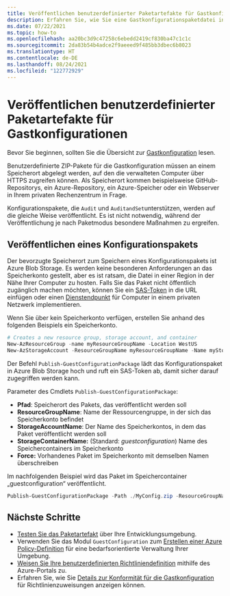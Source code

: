 ```yaml
---
title: Veröffentlichen benutzerdefinierter Paketartefakte für Gastkonfigurationen
description: Erfahren Sie, wie Sie eine Gastkonfigurationspaketdatei in Azure Blob Storage veröffentlichen und ein SAS-Token für den sicheren Zugriff abrufen.
ms.date: 07/22/2021
ms.topic: how-to
ms.openlocfilehash: aa20bc3d9c47258c6ebedd2419cf830ba47c1c1c
ms.sourcegitcommit: 2da83b54b4adce2f9aeeed9f485bb3dbec6b8023
ms.translationtype: HT
ms.contentlocale: de-DE
ms.lasthandoff: 08/24/2021
ms.locfileid: "122772929"
---
```

# <a name="how-to-publish-custom-guest-configuration-package-artifacts"></a>Veröffentlichen benutzerdefinierter Paketartefakte für Gastkonfigurationen

Bevor Sie beginnen, sollten Sie die Übersicht zur [Gastkonfiguration](../concepts/guest-configuration.md) lesen.

Benutzerdefinierte ZIP-Pakete für die Gastkonfiguration müssen an einem Speicherort abgelegt werden, auf den die verwalteten Computer über HTTPS zugreifen können. Als Speicherort kommen beispielsweise GitHub-Repositorys, ein Azure-Repository, ein Azure-Speicher oder ein Webserver in Ihrem privaten Rechenzentrum in Frage.

Konfigurationspakete, die `Audit` und `AuditandSet`unterstützen, werden auf die gleiche Weise veröffentlicht. Es ist nicht notwendig, während der Veröffentlichung je nach Paketmodus besondere Maßnahmen zu ergreifen.

## <a name="publish-a-configuration-package"></a>Veröffentlichen eines Konfigurationspakets

Der bevorzugte Speicherort zum Speichern eines Konfigurationspakets ist Azure Blob Storage.
Es werden keine besonderen Anforderungen an das Speicherkonto gestellt, aber es ist ratsam, die Datei in einer Region in der Nähe Ihrer Computer zu hosten. Falls Sie das Paket nicht öffentlich zugänglich machen möchten, können Sie ein [SAS-Token](../../../storage/common/storage-sas-overview.md) in die URL einfügen oder einen [Dienstendpunkt](../../../storage/common/storage-network-security.md#grant-access-from-a-virtual-network) für Computer in einem privaten Netzwerk implementieren.

Wenn Sie über kein Speicherkonto verfügen, erstellen Sie anhand des folgenden Beispiels ein Speicherkonto.

```powershell
# Creates a new resource group, storage account, and container
New-AzResourceGroup -name myResourceGroupName -Location WestUS
New-AzStorageAccount -ResourceGroupName myResourceGroupName -Name myStorageAccountName -SkuName 'Standard_LRS' -Location 'WestUs' | New-AzStorageContainer -Name guestconfiguration -Permission Blob
```

Der Befehl `Publish-GuestConfigurationPackage` lädt das Konfigurationspaket in Azure Blob Storage hoch und ruft ein SAS-Token ab, damit sicher darauf zugegriffen werden kann.

Parameter des Cmdlets `Publish-GuestConfigurationPackage`:

- **Pfad**: Speicherort des Pakets, das veröffentlicht werden soll
- **ResourceGroupName**: Name der Ressourcengruppe, in der sich das Speicherkonto befindet
- **StorageAccountName**: Der Name des Speicherkontos, in dem das Paket veröffentlicht werden soll
- **StorageContainerName:** (Standard: _guestconfiguration_) Name des Speichercontainers im Speicherkonto
- **Force:** Vorhandenes Paket im Speicherkonto mit demselben Namen überschreiben

Im nachfolgenden Beispiel wird das Paket im Speichercontainer „guestconfiguration“ veröffentlicht.

```powershell
Publish-GuestConfigurationPackage -Path ./MyConfig.zip -ResourceGroupName myResourceGroupName -StorageAccountName myStorageAccountName | % ContentUri
```

## <a name="next-steps"></a>Nächste Schritte

- [Testen Sie das Paketartefakt](./guest-configuration-create-test.md) über Ihre Entwicklungsumgebung.
- Verwenden Sie das Modul `GuestConfiguration` zum [Erstellen einer Azure Policy-Definition](./guest-configuration-create-definition.md) für eine bedarfsorientierte Verwaltung Ihrer Umgebung.
- [Weisen Sie Ihre benutzerdefinierten Richtliniendefinition](../assign-policy-portal.md) mithilfe des Azure-Portals zu.
- Erfahren Sie, wie Sie [Details zur Konformität für die Gastkonfiguration](./determine-non-compliance.md#compliance-details-for-guest-configuration) für Richtlinienzuweisungen anzeigen können.
